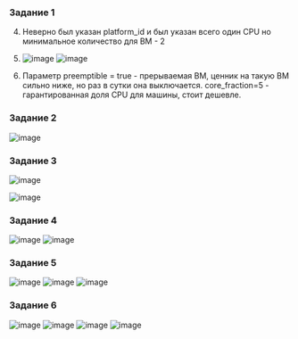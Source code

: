 ### Задание 1

4) Неверно был указан platform_id и был указан всего один CPU но минимальное количество для ВМ - 2

5) ![image](https://github.com/Shchu4ka/terraform2/assets/29621873/b6f143b5-a62e-4423-9c5f-d58282b5c07b)
![image](https://github.com/Shchu4ka/terraform2/assets/29621873/59a7d15c-f6dc-4b00-980e-040e0fa92ac4)

6) Параметр preemptible = true - прерываемая ВМ, ценник на такую ВМ сильно ниже, но раз в сутки она выключается.
core_fraction=5 - гарантированная доля CPU для машины, стоит дешевле.

### Задание 2

![image](https://github.com/Shchu4ka/terraform2/assets/29621873/066d6a3a-6751-442a-a4f3-5c9d5be7e6bc)

### Задание 3

![image](https://github.com/Shchu4ka/terraform2/assets/29621873/32455694-cc2f-4833-a696-132cfad8c652)

![image](https://github.com/Shchu4ka/terraform2/assets/29621873/39353633-e5a4-4b06-b32e-efebaa61c3c4)

### Задание 4

![image](https://github.com/Shchu4ka/terraform2/assets/29621873/94869d4b-8a84-45a2-8122-5affff098d7a)
![image](https://github.com/Shchu4ka/terraform2/assets/29621873/6cb67beb-c775-47db-8f77-5a1b24d59c9e)

### Задание 5

![image](https://github.com/Shchu4ka/terraform2/assets/29621873/1d7a9953-e371-4069-a0d6-12633ff55f9a)
![image](https://github.com/Shchu4ka/terraform2/assets/29621873/f9ea5b38-c33d-480f-be1e-4cd53a9337eb)
![image](https://github.com/Shchu4ka/terraform2/assets/29621873/fc1fa515-07d1-4793-9c38-ec2ef247151b)

### Задание 6

![image](https://github.com/Shchu4ka/terraform2/assets/29621873/c87a0b12-e98d-4648-acf8-f871d4d8dc5b)
![image](https://github.com/Shchu4ka/terraform2/assets/29621873/9e7b2ef0-9873-41dd-816b-e2cab1893f21)
![image](https://github.com/Shchu4ka/terraform2/assets/29621873/f4b1d652-9671-4c7c-9af5-b43d3738240e)
![image](https://github.com/Shchu4ka/terraform2/assets/29621873/a59d36c5-5a67-461c-b4a6-a0fc85ac5068)
